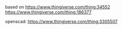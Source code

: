 based on
https://www.thingiverse.com/thing:34552
https://www.thingiverse.com/thing:186377

openscad:
https://www.thingiverse.com/thing:3305507
